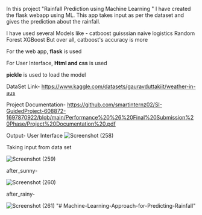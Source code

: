 In this project "Rainfall Prediction using Machine Learning " I have created the flask webapp using ML. This app takes
input as per the dataset and gives the prediction about the rainfall.

I have used several Models like -
catboost 
guisssian naive
logistics
Random Forest
XGBoost
But over all, catboost's accuracy is more

For the web app, **flask** is used 

For User Interface, **Html and css** is used 

**pickle** is used to load the model


DataSet Link- https://www.kaggle.com/datasets/gauravduttakiit/weather-in-aus

Project Documentation- https://github.com/smartinternz02/SI-GuidedProject-608872-1697870922/blob/main/Performance%20%26%20Final%20Submission%20Phase/Project%20Documentation%20.pdf


Output-
User Interface
![Screenshot (258)](https://github.com/smartinternz02/SI-GuidedProject-608872-1697870922/assets/112549645/5825b66e-9d9e-4ea0-8055-fe684c638d20)

Taking input from data set

![Screenshot (259)](https://github.com/smartinternz02/SI-GuidedProject-608872-1697870922/assets/112549645/f5224f3d-9102-42bb-994c-355888281592)

after_sunny-

![Screenshot (260)](https://github.com/smartinternz02/SI-GuidedProject-608872-1697870922/assets/112549645/b3943b6e-9e3a-4b68-8a02-d7f4e8fe0c16)

after_rainy-

![Screenshot (261)](https://github.com/smartinternz02/SI-GuidedProject-608872-1697870922/assets/112549645/d38e148b-af25-4acb-8b60-002aaec9c754)
"# Machine-Learning-Approach-for-Predicting-Rainfall" 
